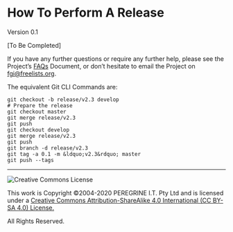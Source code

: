 # How To Perform A Release

Version 0.1

[To Be Completed]

If you have any further questions or require any further help, please see the Project&rsquo;s [FAQs](FAQs.md) Document, or don&rsquo;t hesitate to email the Project on <fgi@freelists.org>.

The equivalent Git CLI Commands are:

~~~
git checkout -b release/v2.3 develop
# Prepare the release
git checkout master
git merge release/v2.3
git push
git checkout develop
git merge release/v2.3
git push
git branch -d release/v2.3
git tag -a 0.1 -m &ldquo;v2.3&rdquo; master
git push --tags
~~~

---

![Creative Commons License](https://i.creativecommons.org/l/by-sa/4.0/88x31.png "Creative Commons License")

This work is Copyright &copy;2004-2020 PEREGRINE I.T. Pty Ltd and is licensed under a [Creative Commons Attribution-ShareAlike 4.0 International (CC BY-SA 4.0) License.](https://creativecommons.org/licenses/by-sa/4.0/)

All Rights Reserved.
